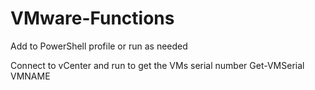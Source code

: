 # VMware-Functions
Add to PowerShell profile or run as needed 

Connect to vCenter and run to get the VMs serial number
Get-VMSerial VMNAME 
